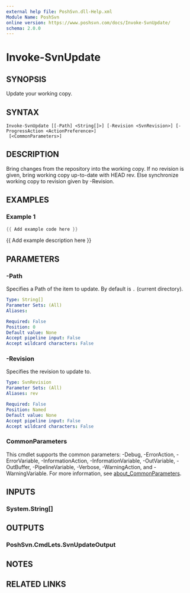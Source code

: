 ```yaml
---
external help file: PoshSvn.dll-Help.xml
Module Name: PoshSvn
online version: https://www.poshsvn.com/docs/Invoke-SvnUpdate/
schema: 2.0.0
---
```


# Invoke-SvnUpdate

## SYNOPSIS
Update your working copy.

## SYNTAX

```
Invoke-SvnUpdate [[-Path] <String[]>] [-Revision <SvnRevision>] [-ProgressAction <ActionPreference>]
 [<CommonParameters>]
```

## DESCRIPTION
Bring changes from the repository into the working copy. If no revision is given, bring working copy up-to-date with HEAD rev. Else synchronize working copy to revision given by -Revision.

## EXAMPLES

### Example 1
```powershell
{{ Add example code here }}
```

{{ Add example description here }}

## PARAMETERS

### -Path
Specifies a Path of the item to update. By default is `.` (current directory).

```yaml
Type: String[]
Parameter Sets: (All)
Aliases:

Required: False
Position: 0
Default value: None
Accept pipeline input: False
Accept wildcard characters: False
```

### -Revision
Specifies the revision to update to.

```yaml
Type: SvnRevision
Parameter Sets: (All)
Aliases: rev

Required: False
Position: Named
Default value: None
Accept pipeline input: False
Accept wildcard characters: False
```

### CommonParameters
This cmdlet supports the common parameters: -Debug, -ErrorAction, -ErrorVariable, -InformationAction, -InformationVariable, -OutVariable, -OutBuffer, -PipelineVariable, -Verbose, -WarningAction, and -WarningVariable. For more information, see [about_CommonParameters](http://go.microsoft.com/fwlink/?LinkID=113216).

## INPUTS

### System.String[]

## OUTPUTS

### PoshSvn.CmdLets.SvnUpdateOutput

## NOTES

## RELATED LINKS
